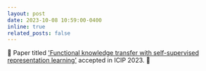 ```yaml
---
layout: post
date: 2023-10-08 10:59:00-0400
inline: true
related_posts: false
---
```


 🎉 Paper titled ['Functional knowledge transfer with self-supervised representation learning'](https://ieeexplore.ieee.org/abstract/document/10222142) accepted in ICIP 2023. 🎉

